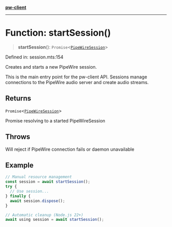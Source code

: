 [**pw-client**](../README.md)

***

# Function: startSession()

> **startSession**(): `Promise`\<[`PipeWireSession`](../interfaces/PipeWireSession.md)\>

Defined in: session.mts:154

Creates and starts a new PipeWire session.

This is the main entry point for the pw-client API. Sessions manage
connections to the PipeWire audio server and create audio streams.

## Returns

`Promise`\<[`PipeWireSession`](../interfaces/PipeWireSession.md)\>

Promise resolving to a started PipeWireSession

## Throws

Will reject if PipeWire connection fails or daemon unavailable

## Example

```typescript
// Manual resource management
const session = await startSession();
try {
  // Use session...
} finally {
  await session.dispose();
}

// Automatic cleanup (Node.js 22+)
await using session = await startSession();
```
